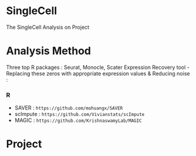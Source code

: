 # SingleCell
The SingleCell Analysis on Project
# Analysis Method
Three top R packages : Seurat, Monocle, Scater
Expression Recovery tool - Replacing these zeros with appropriate expression values & Reducing noise :

### R 
- SAVER : `https://github.com/mohuangx/SAVER`
- scImpute : `https://github.com/Vivianstats/scImpute`
- MAGIC : `https://github.com/KrishnaswamyLab/MAGIC`

# Project
